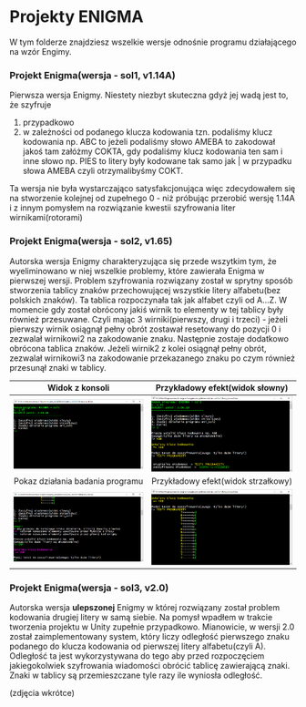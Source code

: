 # Projekty ENIGMA

W tym folderze znajdziesz wszelkie wersje odnośnie programu działającego na wzór Engimy.

### Projekt Enigma(wersja - sol1, v1.14A) ###
Pierwsza wersja Enigmy. Niestety niezbyt skuteczna gdyż jej wadą jest to, że szyfruje
1) przypadkowo
2) w zależności od podanego klucza kodowania tzn. podaliśmy klucz kodowania np. ABC
to jeżeli podaliśmy słowo AMEBA to zakodował jakoś tam załóżmy COKTA, gdy podaliśmy
klucz kodowania ten sam i inne słowo np. PIES to litery były kodowane tak samo jak |
w przypadku słowa AMEBA czyli otrzymalibyśmy COKT.

Ta wersja nie była wystarczająco satysfakcjonująca więc zdecydowałem się na stworzenie
kolejnej od zupełnego 0 - niż próbując przerobić wersję 1.14A i z innym pomysłem na 
rozwiązanie kwestii szyfrowania liter wirnikami(rotorami)

### Projekt Enigma(wersja - sol2, v1.65) ###
Autorska wersja Enigmy charakteryzująca się przede wszytkim tym, że wyeliminowano w 
niej wszelkie problemy, które zawierała Enigma w pierwszej wersji. Problem szyfrowania
rozwiązany został w sprytny sposób stworzenia tablicy znaków przechowującej wszystkie
litery alfabetu(bez polskich znaków). Ta tablica rozpoczynała tak jak alfabet czyli 
od A...Z. W momencie gdy został obrócony jakiś wirnik to elementy w tej tablicy były
również przesuwane. Czyli mając 3 wirniki(pierwszy, drugi i trzeci) - jeżeli pierwszy
wirnik osiągnął pełny obrót zostawał resetowany do pozycji 0 i zezwalał wirnikowi2 na
zakodowanie znaku. Następnie zostaje dodatkowo obrócona tablica znaków. Jeżeli wirnik2
z kolei osiągnął pełny obrót, zezwalał wirnikowi3 na zakodowanie przekazanego znaku po
czym również przesunął znaki w tablicy.

Widok z konsoli                                   |   Przykładowy efekt(widok słowny)
:------------------------------------------------:|:------------------------------------------------:
![error](https://github.com/trolit/Kryptosystemy/blob/master/images/enigma_menu.PNG) | ![error](https://github.com/trolit/Kryptosystemy/blob/master/images/enigma_szyfr01.PNG)
Pokaz działania badania programu                  |   Przykładowy efekt(widok strzałkowy)
![error](https://github.com/trolit/Kryptosystemy/blob/master/images/enigma_gif.gif) | ![error](https://github.com/trolit/Kryptosystemy/blob/master/images/enigma_szyfr02.PNG)


### Projekt Enigma(wersja - sol3, v2.0) ###
Autorska wersja __ulepszonej__ Enigmy w której rozwiązany został problem kodowania drugiej 
litery w samą siebie. Na pomysł wpadłem w trakcie tworzenia projektu w Unity zupełnie przypadkowo.
Mianowicie, w wersji 2.0 został zaimplementowany system, który liczy odległość pierwszego znaku
podanego do klucza kodowania od pierwszej litery alfabetu(czyli A). Odległość ta jest wykorzystywana
do tego aby przed rozpoczęciem jakiegokolwiek szyfrowania wiadomości obrócić tablicę zawierającą
znaki. Znaki w tablicy są przemieszczane tyle razy ile wyniosła odległość. 

(zdjęcia wkrótce)